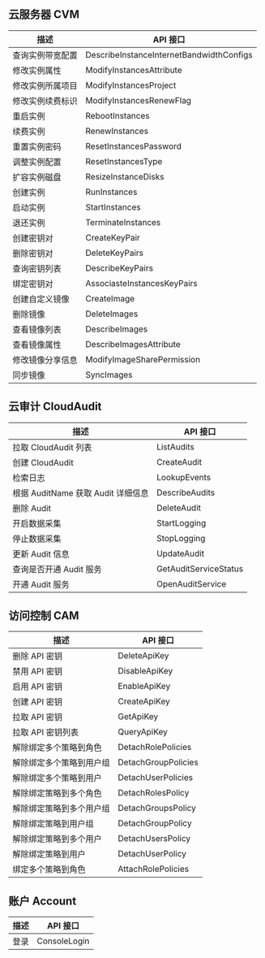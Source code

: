 
## 云服务器 CVM 

|描述| API 接口 |
|--------|--------|
|查询实例带宽配置|DescribeInstanceInternetBandwidthConfigs|
|修改实例属性|ModifyInstancesAttribute|
|修改实例所属项目|ModifyInstancesProject|
|修改实例续费标识|ModifyInstancesRenewFlag|
|重启实例|RebootInstances|
|续费实例|RenewInstances|
|重置实例密码|ResetInstancesPassword|
|调整实例配置|ResetInstancesType|
|扩容实例磁盘|ResizeInstanceDisks|
|创建实例|RunInstances|
|启动实例|StartInstances|
|退还实例|TerminateInstances|
|创建密钥对|CreateKeyPair|
|删除密钥对|DeleteKeyPairs|
|查询密钥列表|DescribeKeyPairs| 
|绑定密钥对|AssociasteInstancesKeyPairs| 
|创建自定义镜像|CreateImage|
|删除镜像|DeleteImages|  
|查看镜像列表|DescribeImages| 
|查看镜像属性|DescribeImagesAttribute|
|修改镜像分享信息|ModifyImageSharePermission| 
|同步镜像|SyncImages|

## 云审计 CloudAudit

|描述| API 接口|
|--------|--------|
|拉取 CloudAudit 列表|ListAudits|
|创建 CloudAudit|CreateAudit| 
|检索日志|LookupEvents|
|根据 AuditName 获取 Audit 详细信息|DescribeAudits| 
|删除 Audit|DeleteAudit|
|开启数据采集|StartLogging|
|停止数据采集|StopLogging| 
|更新 Audit 信息|UpdateAudit|
|查询是否开通 Audit 服务|GetAuditServiceStatus| 
|开通 Audit 服务|OpenAuditService| 

## 访问控制 CAM

|描述|API 接口|
|--------|--------|
|删除 API 密钥| DeleteApiKey | 
|禁用 API 密钥| DisableApiKey |
|启用 API 密钥| EnableApiKey ||  
|创建 API 密钥| CreateApiKey |  
|拉取 API 密钥| GetApiKey |
|拉取 API 密钥列表| QueryApiKey |  
|解除绑定多个策略到角色| DetachRolePolicies |
|解除绑定多个策略到用户组| DetachGroupPolicies | 
|解除绑定多个策略到用户| DetachUserPolicies |
|解除绑定策略到多个角色| DetachRolesPolicy |
|解除绑定策略到多个用户组| DetachGroupsPolicy |
|解除绑定策略到用户组| DetachGroupPolicy | 
|解除绑定策略到多个用户| DetachUsersPolicy |
|解除绑定策略到用户| DetachUserPolicy | 
|绑定多个策略到角色| AttachRolePolicies |

## 账户 Account

|描述| API 接口|
|--------|--------|
|登录| ConsoleLogin |